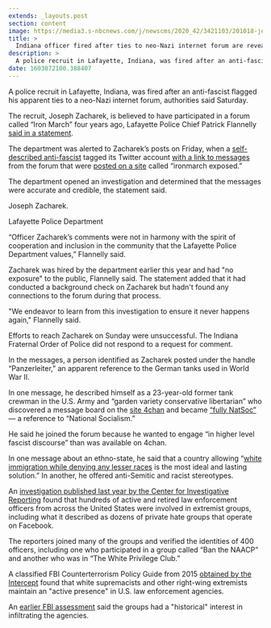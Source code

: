 ```yaml
--- 
extends: _layouts.post 
section: content 
image: https://media3.s-nbcnews.com/j/newscms/2020_42/3421103/201018-joseph-zacharek-indiana-jm-1607_7a8201f737c98b517071be06efb027c1.nbcnews-fp-1200-630.jpg 
title: > 
  Indiana officer fired after ties to neo-Nazi internet forum are revealed 
description: > 
  A police recruit in Lafayette, Indiana, was fired after an anti-fascist flagged his apparent ties to a neo-Nazi internet forum, authorities said Saturday.The recruit, Joseph Zacharek, is believed to have participated in a forum called “Iron March” four years ago, Lafayette Police Chief Patrick Flannelly said in a statement.Lafayette Police Department“Officer Zacharek’s comments were not in harmony with the spirit of cooperation and inclusion in the community that the Lafayette Police Department values,” Flannelly said.Zacharek was hired by the department earlier this year and had "no exposure" to the public, Flannelly said.The statement added that it had conducted a background check on Zacharek but hadn't found any connections to the forum during that process. 
date: 1603072100.388407 
--- 
```

<div><p class="endmarkEnabled">A police recruit in Lafayette, Indiana, was fired after an anti-fascist flagged his apparent ties to a neo-Nazi internet forum, authorities said Saturday.</p><p class="endmarkEnabled">The recruit, Joseph Zacharek, is believed to have participated in a forum called &#8220;Iron March&#8221; four years ago, Lafayette Police Chief Patrick Flannelly <a href="http://lafayettepolice.us/CivicAlerts.aspx?AID=1091" target="_blank">said in a statement</a>.</p><p></p><p id="taboolaReadMoreBelow"></p><p class="endmarkEnabled">The department was alerted to Zacharek&#8217;s posts on Friday, when a <a href="https://twitter.com/AntiFashGordon/status/1317262592038047745" target="_blank">self-described anti-fascist</a> tagged its Twitter account <a href="https://twitter.com/Ghosts_of_Past/status/1317242596318605313" target="_blank">with a link to messages</a> from the forum that were <a href="https://www.ironmarch.exposed/" target="_blank">posted on a site</a> called &#8220;ironmarch exposed.&#8221;</p><p class="endmarkEnabled">The department opened an investigation and determined that the messages were accurate and credible, the statement said.</p><p class="lazyload-placeholder"></p><p class="caption__container">Joseph Zacharek.</p><p class="caption__source">Lafayette Police Department</p><p class="endmarkEnabled">&#8220;Officer Zacharek&#8217;s comments were not in harmony with the spirit of cooperation and inclusion in the community that the Lafayette Police Department values,&#8221; Flannelly said.</p><p class="endmarkEnabled">Zacharek was hired by the department earlier this year and had "no exposure" to the public, Flannelly said. The statement added that it had conducted a background check on Zacharek but hadn't found any connections to the forum during that process.</p><p></p><p class="endmarkEnabled">"We endeavor to learn from this investigation to ensure it never happens again," Flannelly said.</p><p class="endmarkEnabled">Efforts to reach Zacharek on Sunday were unsuccessful. The Indiana Fraternal Order of Police did not respond to a request for comment.</p><p class="endmarkEnabled">In the messages, a person identified as Zacharek posted under the handle &#8220;Panzerleiter,&#8221; an apparent reference to the German tanks used in World War II.</p><p class="endmarkEnabled">In one message, he described himself as a 23-year-old former tank crewman in the U.S. Army and &#8220;garden variety conservative libertarian&#8221; who discovered a message board on the <a href="https://www.rollingstone.com/politics/politics-news/the-measure-of-hate-on-4chan-627922/" target="_blank">site 4chan</a> and became <a href="https://www.ironmarch.exposed/post/34570" target="_blank">&#8220;fully NatSoc&#8221;</a> &#8212; a reference to &#8220;National Socialism.&#8221;</p><p></p><p class="endmarkEnabled">He said he joined the forum because he wanted to engage &#8220;in higher level fascist discourse&#8221; than was available on 4chan.</p><p class="endmarkEnabled">In one message about an ethno-state, he said that a country allowing &#8220;<a href="https://www.ironmarch.exposed/message/20328#msg-20328" target="_blank">white immigration while denying any lesser races</a> is the most ideal and lasting solution.&#8221; In another, he offered anti-Semitic and racist stereotypes.</p><p class="endmarkEnabled">An <a href="https://www.revealnews.org/article/inside-hate-groups-on-facebook-police-officers-trade-racist-memes-conspiracy-theories-and-islamophobia/" target="_blank">investigation published last year by the Center for Investigative Reporting</a> found that hundreds of active and retired law enforcement officers from across the United States were involved in extremist groups, including what it described as dozens of private hate groups that operate on Facebook.</p><p class="endmarkEnabled">The reporters joined many of the groups and verified the identities of 400 officers, including one who participated in a group called &#8220;Ban the NAACP&#8221; and another who was in &#8220;The White Privilege Club.&#8221;</p><p></p><p class="endmarkEnabled">A classified FBI Counterterrorism Policy Guide from 2015 <a href="https://theintercept.com/2017/01/31/the-fbi-has-quietly-investigated-white-supremacist-infiltration-of-law-enforcement/" target="_blank">obtained by the Intercept</a> found that white supremacists and other right-wing extremists maintain an "active presence" in U.S. law enforcement agencies.</p><p class="endmarkEnabled">An <a href="http://s3.documentcloud.org/documents/402521/doc-26-white-supremacist-infiltration.pdf" target="_blank">earlier FBI assessment</a> said the groups had a "historical" interest in infiltrating the agencies.</p></div>
